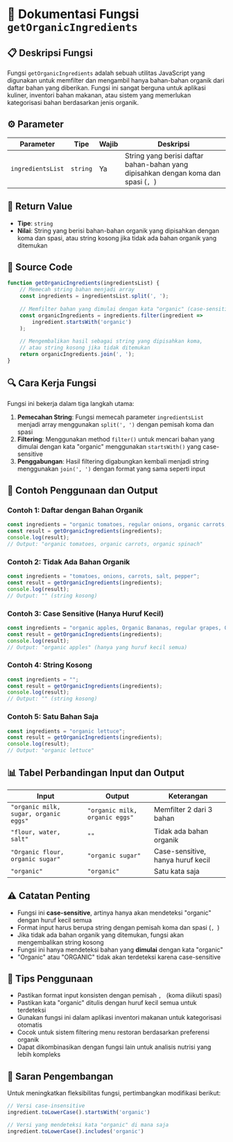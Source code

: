 # 🌿 Dokumentasi Fungsi `getOrganicIngredients`

## 📋 Deskripsi Fungsi

Fungsi `getOrganicIngredients` adalah sebuah utilitas JavaScript yang digunakan untuk memfilter dan mengambil hanya bahan-bahan organik dari daftar bahan yang diberikan. Fungsi ini sangat berguna untuk aplikasi kuliner, inventori bahan makanan, atau sistem yang memerlukan kategorisasi bahan berdasarkan jenis organik.

## ⚙️ Parameter

| Parameter | Tipe | Wajib | Deskripsi |
|-----------|------|-------|-----------|
| `ingredientsList` | `string` | Ya | String yang berisi daftar bahan-bahan yang dipisahkan dengan koma dan spasi (`, `) |

## 🎯 Return Value

- **Tipe**: `string`
- **Nilai**: String yang berisi bahan-bahan organik yang dipisahkan dengan koma dan spasi, atau string kosong jika tidak ada bahan organik yang ditemukan

## 📝 Source Code

```javascript
function getOrganicIngredients(ingredientsList) {
    // Memecah string bahan menjadi array
    const ingredients = ingredientsList.split(', ');
    
    // Memfilter bahan yang dimulai dengan kata "organic" (case-sensitive)
    const organicIngredients = ingredients.filter(ingredient => 
        ingredient.startsWith('organic')
    );
    
    // Mengembalikan hasil sebagai string yang dipisahkan koma, 
    // atau string kosong jika tidak ditemukan
    return organicIngredients.join(', ');
}
```

## 🔍 Cara Kerja Fungsi

Fungsi ini bekerja dalam tiga langkah utama:

1. **Pemecahan String**: Fungsi memecah parameter `ingredientsList` menjadi array menggunakan `split(', ')` dengan pemisah koma dan spasi
2. **Filtering**: Menggunakan method `filter()` untuk mencari bahan yang dimulai dengan kata "organic" menggunakan `startsWith()` yang case-sensitive
3. **Penggabungan**: Hasil filtering digabungkan kembali menjadi string menggunakan `join(', ')` dengan format yang sama seperti input

## 🧪 Contoh Penggunaan dan Output

### Contoh 1: Daftar dengan Bahan Organik
```javascript
const ingredients = "organic tomatoes, regular onions, organic carrots, salt, organic spinach";
const result = getOrganicIngredients(ingredients);
console.log(result);
// Output: "organic tomatoes, organic carrots, organic spinach"
```

### Contoh 2: Tidak Ada Bahan Organik
```javascript
const ingredients = "tomatoes, onions, carrots, salt, pepper";
const result = getOrganicIngredients(ingredients);
console.log(result);
// Output: "" (string kosong)
```

### Contoh 3: Case Sensitive (Hanya Huruf Kecil)
```javascript
const ingredients = "organic apples, Organic Bananas, regular grapes, ORGANIC berries";
const result = getOrganicIngredients(ingredients);
console.log(result);
// Output: "organic apples" (hanya yang huruf kecil semua)
```

### Contoh 4: String Kosong
```javascript
const ingredients = "";
const result = getOrganicIngredients(ingredients);
console.log(result);
// Output: "" (string kosong)
```

### Contoh 5: Satu Bahan Saja
```javascript
const ingredients = "organic lettuce";
const result = getOrganicIngredients(ingredients);
console.log(result);
// Output: "organic lettuce"
```

## 📊 Tabel Perbandingan Input dan Output

| Input | Output | Keterangan |
|-------|--------|------------|
| `"organic milk, sugar, organic eggs"` | `"organic milk, organic eggs"` | Memfilter 2 dari 3 bahan |
| `"flour, water, salt"` | `""` | Tidak ada bahan organik |
| `"Organic flour, organic sugar"` | `"organic sugar"` | Case-sensitive, hanya huruf kecil |
| `"organic"` | `"organic"` | Satu kata saja |

## ⚠️ Catatan Penting

- Fungsi ini **case-sensitive**, artinya hanya akan mendeteksi "organic" dengan huruf kecil semua
- Format input harus berupa string dengan pemisah koma dan spasi (`, `)
- Jika tidak ada bahan organik yang ditemukan, fungsi akan mengembalikan string kosong
- Fungsi ini hanya mendeteksi bahan yang **dimulai** dengan kata "organic"
- "Organic" atau "ORGANIC" tidak akan terdeteksi karena case-sensitive

## 🚀 Tips Penggunaan

- Pastikan format input konsisten dengan pemisah `, ` (koma diikuti spasi)
- Pastikan kata "organic" ditulis dengan huruf kecil semua untuk terdeteksi
- Gunakan fungsi ini dalam aplikasi inventori makanan untuk kategorisasi otomatis
- Cocok untuk sistem filtering menu restoran berdasarkan preferensi organik
- Dapat dikombinasikan dengan fungsi lain untuk analisis nutrisi yang lebih kompleks

## 🔧 Saran Pengembangan

Untuk meningkatkan fleksibilitas fungsi, pertimbangkan modifikasi berikut:

```javascript
// Versi case-insensitive
ingredient.toLowerCase().startsWith('organic')

// Versi yang mendeteksi kata "organic" di mana saja
ingredient.toLowerCase().includes('organic')
```
